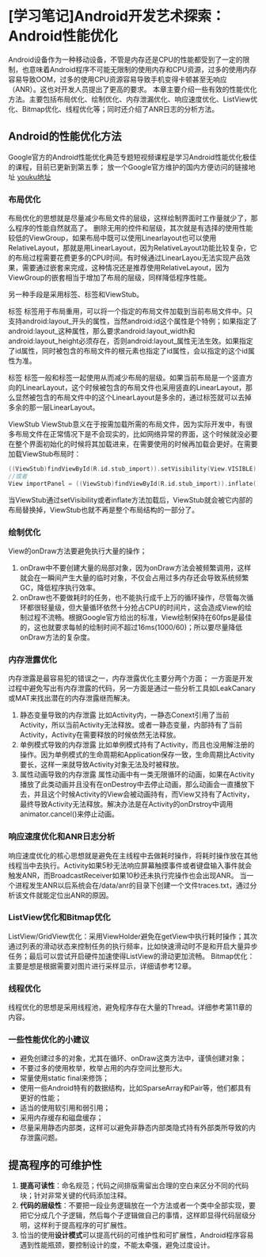 # [学习笔记]Android开发艺术探索：Android性能优化

Android设备作为一种移动设备，不管是内存还是CPU的性能都受到了一定的限制，也意味着Android程序不可能无限制的使用内存和CPU资源，过多的使用内存容易导致OOM，过多的使用CPU资源容易导致手机变得卡顿甚至无响应（ANR）。这也对开发人员提出了更高的要求。
 本章主要介绍一些有效的性能优化方法。主要包括布局优化、绘制优化、内存泄漏优化、响应速度优化、ListView优化、Bitmap优化、线程优化等；同时还介绍了ANR日志的分析方法。

## Android的性能优化方法

Google官方的Android性能优化典范专题短视频课程是学习Android性能优化极佳的课程，目前已更新到第五季；
 放一个Google官方维护的国内方便访问的链接地址 [youku地址](http://v.youku.com/v_show/id_XMTQ4MDU3Nzc3Mg==.html?f=26771407)

### 布局优化

布局优化的思想就是尽量减少布局文件的层级，这样绘制界面时工作量就少了，那么程序的性能自然就高了。
 删除无用的控件和层级，其次就是有选择的使用性能较低的ViewGroup，如果布局中既可以使用Linearlayout也可以使用RelativeLayout，那就是用LinearLayout，因为RelativeLayout功能比较复杂，它的布局过程需要花费更多的CPU时间。有时候通过LinearLayou无法实现产品效果，需要通过嵌套来完成，这种情况还是推荐使用RelativeLayout，因为ViewGroup的嵌套相当于增加了布局的层级，同样降低程序性能。

另一种手段是采用<include>标签、<merge>标签和ViewStub。

<include>标签
<include>标签用于布局重用，可以将一个指定的布局文件加载到当前布局文件中。<include>只支持android:layout_开头的属性，当然android:id这个属性是个特例；如果指定了android:layout_这种属性，那么要求android:layout_width和android:layout_height必须存在，否则android:layout_属性无法生效。如果<include>指定了id属性，同时被包含的布局文件的根元素也指定了id属性，会以<include>指定的这个id属性为准。

<merge>标签
<merge>标签一般和<include>标签一起使用从而减少布局的层级。如果当前布局是一个竖直方向的LinearLayout，这个时候被包含的布局文件也采用竖直的LinearLayout，那么显然被包含的布局文件中的这个LinearLayout是多余的，通过<merge>标签就可以去掉多余的那一层LinearLayout。

ViewStub
ViewStub意义在于按需加载所需的布局文件，因为实际开发中，有很多布局文件在正常情况下是不会现实的，比如网络异常的界面，这个时候就没必要在整个界面初始化的时候将其加载进来，在需要使用的时候再加载会更好。在需要加载ViewStub布局时：

```cpp
((ViewStub)findViewById(R.id.stub_import)).setVisibility(View.VISIBLE);
//或者
View importPanel = ((ViewStub)findViewById(R.id.stub_import)).inflate();
```

当ViewStub通过setVisibility或者inflate方法加载后，ViewStub就会被它内部的布局替换掉，ViewStub也就不再是整个布局结构的一部分了。

### 绘制优化

View的onDraw方法要避免执行大量的操作；

1. onDraw中不要创建大量的局部对象，因为onDraw方法会被频繁调用，这样就会在一瞬间产生大量的临时对象，不仅会占用过多内存还会导致系统频繁GC，降低程序执行效率。
2. onDraw也不要做耗时的任务，也不能执行成千上万的循环操作，尽管每次循环都很轻量级，但大量循环依然十分抢占CPU的时间片，这会造成View的绘制过程不流畅。根据Google官方给出的标准，View绘制保持在60fps是最佳的，这也就要求每帧的绘制时间不超过16ms(1000/60)；所以要尽量降低onDraw方法的复杂度。

### 内存泄露优化

内存泄露是最容易犯的错误之一，内存泄露优化主要分两个方面；
 一方面是开发过程中避免写出有内存泄露的代码，另一方面是通过一些分析工具如LeakCanary或MAT来找出潜在的内存泄露继而解决。

1. 静态变量导致的内存泄露
    比如Activity内，一静态Conext引用了当前Activity，所以当前Activity无法释放。或者一静态变量，内部持有了当前Activity，Activity在需要释放的时候依然无法释放。
2. 单例模式导致的内存泄露
    比如单例模式持有了Activity，而且也没用解注册的操作。因为单例模式的生命周期和Application保存一致，生命周期比Activity要长，这样一来就导致Activity对象无法及时被释放。
3. 属性动画导致的内存泄露
    属性动画中有一类无限循环的动画，如果在Activity播放了此类动画并且没有在onDestroy中去停止动画，那么动画会一直播放下去，并且这个时候Activity的View会被动画持有，而View又持有了Activity，最终导致Activity无法释放。解决办法是在Activity的onDrstroy中调用animator.cancel()来停止动画。

### 响应速度优化和ANR日志分析

响应速度优化的核心思想就是避免在主线程中去做耗时操作，将耗时操作放在其他线程当中去执行。Activity如果5秒无法响应屏幕触摸事件或者键盘输入事件就会触发ANR，而BroadcastReceiver如果10秒还未执行完操作也会出现ANR。
 当一个进程发生ANR以后系统会在/data/anr的目录下创建一个文件traces.txt，通过分析该文件就能定位出ANR的原因。

### ListView优化和Bitmap优化

ListView/GridView优化：采用ViewHolder避免在getView中执行耗时操作；其次通过列表的滑动状态来控制任务的执行频率，比如快速滑动时不是和开启大量异步任务；最后可以尝试开启硬件加速使得ListView的滑动更加流畅。
 Bitmap优化：主要是想是根据需要对图片进行采样显示，详细请参考12章。

### 线程优化

线程优化的思想是采用线程池，避免程序存在大量的Thread。详细参考第11章的内容。

### 一些性能优化的小建议

- 避免创建过多的对象，尤其在循环、onDraw这类方法中，谨慎创建对象；
- 不要过多的使用枚举，枚举占用的内存空间比整形大。
- 常量使用static final来修饰；
- 使用一些Android特有的数据结构，比如SparseArray和Pair等，他们都具有更好的性能；
- 适当的使用软引用和弱引用；
- 采用内存缓存和磁盘缓存；
- 尽量采用静态内部类，这样可以避免非静态内部类隐式持有外部类所导致的内存泄露问题。

## 提高程序的可维护性

1. **提高可读性**：命名规范；代码之间排版需留出合理的空白来区分不同的代码块；针对非常关键的代码添加注释。
2. **代码的层级性**：不要把一段业务逻辑放在一个方法或者一个类中全部实现，要把它分成几个子逻辑，然后每个子逻辑做自己的事情，这样即显得代码层级分明，这样利于提高程序的可扩展性。
3. 恰当的使用**设计模式**可以提高代码的可维护性和可扩展性，Android程序容易遇到性能瓶颈，要控制设计的度，不能太牵强，避免过度设计。